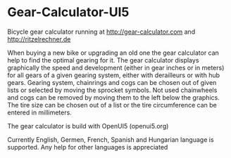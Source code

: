 # Gear-Calculator-UI5
Bicycle gear calculator running at http://gear-calculator.com and http://ritzelrechner.de

When buying a new bike or upgrading an old one the gear calculator can help to find the optimal gearing for it. The gear calculator displays graphically the speed and development (either in gear inches or in meters) for all gears of a given gearing system, either with derailleurs or with hub gears.
Gearing system, chainrings and cogs can be chosen out of given lists or selected by moving the sprocket symbols. Not used chainwheels and cogs can be removed by moving them to the left below the graphics.
The tire size can be chosen out of a list or the tire circumference can be entered in millimeters.

The gear calculator is build with OpenUI5 (openui5.org)

Currently English, Germen, French, Spanish and Hungarian language is supported. Any help for other languages is appreciated



